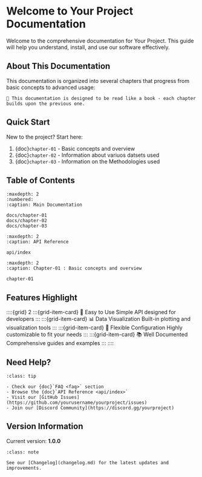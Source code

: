 # Welcome to Your Project Documentation

Welcome to the comprehensive documentation for Your Project. This guide will help you understand, install, and use our software effectively.

## About This Documentation

This documentation is organized into several chapters that progress from basic concepts to advanced usage:

```{note}
📖 This documentation is designed to be read like a book - each chapter builds upon the previous one.
```

## Quick Start

New to the project? Start here:

1. {doc}`chapter-01` - Basic concepts and overview
2. {doc}`chapter-02` - Information about variuos datsets used
3. {doc}`chapter-03` - Information on the Methodologies used

## Table of Contents

```{toctree}
:maxdepth: 2
:numbered:
:caption: Main Documentation

docs/chapter-01
docs/chapter-02
docs/chapter-03
```

```{toctree}
:maxdepth: 2
:caption: API Reference

api/index
```

```{toctree}
:maxdepth: 2
:caption: Chapter-01 : Basic concepts and overview

chapter-01
```

## Features Highlight

::::{grid} 2
:::{grid-item-card} 🚀 Easy to Use
Simple API designed for developers
:::
:::{grid-item-card} 📊 Data Visualization
Built-in plotting and visualization tools
:::
:::{grid-item-card} 🔧 Flexible Configuration
Highly customizable to fit your needs
:::
:::{grid-item-card} 📚 Well Documented
Comprehensive guides and examples
:::
::::

## Need Help?

```{admonition} Getting Support
:class: tip

- Check our {doc}`FAQ <faq>` section
- Browse the {doc}`API Reference <api/index>`
- Visit our [GitHub Issues](https://github.com/yourusername/yourproject/issues)
- Join our [Discord Community](https://discord.gg/yourproject)
```

## Version Information

Current version: **1.0.0**

```{admonition} What's New
:class: note

See our [Changelog](changelog.md) for the latest updates and improvements.
```
